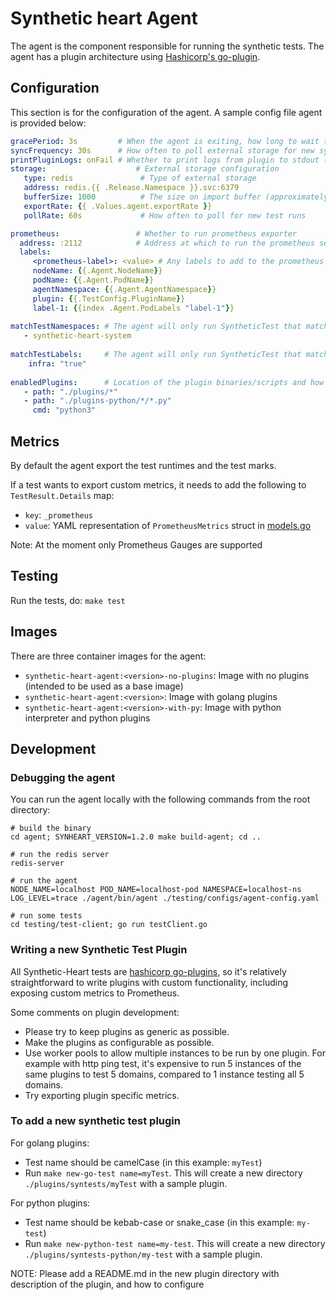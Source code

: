 # Synthetic heart Agent

The agent is the component responsible for running the synthetic tests. The agent has a plugin architecture using
[Hashicorp's go-plugin](https://github.com/hashicorp/go-plugin).

## Configuration

This section is for the configuration of the agent.
A sample config file agent  is provided below:

```yaml
gracePeriod: 3s         # When the agent is exiting, how long to wait to process/export any pending test results
syncFrequency: 30s      # How often to poll external storage for new syntest configs
printPluginLogs: onFail # Whether to print logs from plugin to stdout (always, never, onFail)
storage:                    # External storage configuration
   type: redis               # Type of external storage
   address: redis.{{ .Release.Namespace }}.svc:6379
   bufferSize: 1000          # The size on import buffer (approximately: no_of_nodes * no_of_tests)
   exportRate: {{ .Values.agent.exportRate }}
   pollRate: 60s             # How often to poll for new test runs

prometheus:                 # Whether to run prometheus exporter
  address: :2112            # Address at which to run the prometheus server
  labels:
     <prometheus-label>: <value> # Any labels to add to the prometheus metrics for the tests it runs
     nodeName: {{.Agent.NodeName}}
     podName: {{.Agent.PodName}}
     agentNamespace: {{.Agent.AgentNamespace}}
     plugin: {{.TestConfig.PluginName}}
     label-1: {{index .Agent.PodLabels "label-1"}}
     
matchTestNamespaces: # The agent will only run SyntheticTest that match these namespace(s) (empty list means all)
   - synthetic-heart-system
   
matchTestLabels:     # The agent will only run SyntheticTest that match these labels (empty list means any)
    infra: "true"
    
enabledPlugins:      # Location of the plugin binaries/scripts and how to run them
   - path: "./plugins/*"
   - path: "./plugins-python/*/*.py"
     cmd: "python3"
```

## Metrics

By default the agent export the test runtimes and the test marks.

If a test wants to export custom metrics, it needs to add the following to `TestResult.Details` map:

- `key`: `_prometheus`
- `value`: YAML representation of `PrometheusMetrics` struct in [models.go](https://github.com/cisco-open/synthetic-heart/blob/master/common/models.go#L32)

Note: At the moment only Prometheus Gauges are supported

## Testing

Run the tests, do: `make test`

## Images

There are three container images for the agent:

- `synthetic-heart-agent:<version>-no-plugins`: Image with no plugins (intended to be used as a base image)
- `synthetic-heart-agent:<version>`: Image with golang plugins
- `synthetic-heart-agent:<version>-with-py`: Image with python interpreter and python plugins

## Development

### Debugging the agent

You can run the agent locally with the following commands from the root directory:

```shell
# build the binary
cd agent; SYNHEART_VERSION=1.2.0 make build-agent; cd .. 

# run the redis server
redis-server

# run the agent
NODE_NAME=localhost POD_NAME=localhost-pod NAMESPACE=localhost-ns LOG_LEVEL=trace ./agent/bin/agent ./testing/configs/agent-config.yaml

# run some tests
cd testing/test-client; go run testClient.go
```

### Writing a new Synthetic Test Plugin

All Synthetic-Heart tests are [hashicorp go-plugins](https://github.com/hashicorp/go-plugin), so it's relatively straightforward to write plugins with custom functionality, including exposing custom metrics to Prometheus.

Some comments on plugin development:

- Please try to keep plugins as generic as possible.
- Make the plugins as configurable as possible.
- Use worker pools to allow multiple instances to be run by one plugin. For example with http ping test, it's expensive to run 5 instances of the same plugins to test 5 domains, compared to 1 instance testing all 5 domains.
- Try exporting plugin specific metrics.

### To add a new synthetic test plugin

For golang plugins:

- Test name should be camelCase (in this example: `myTest`)
- Run `make new-go-test name=myTest`. This will create a new directory `./plugins/syntests/myTest` with a sample plugin.

For python plugins:

- Test name should be kebab-case or snake_case (in this example: `my-test`)
- Run `make new-python-test name=my-test`. This will create a new directory `./plugins/syntests-python/my-test` with a sample plugin.

NOTE: Please add a README.md in the new plugin directory with description of the plugin, and how to configure